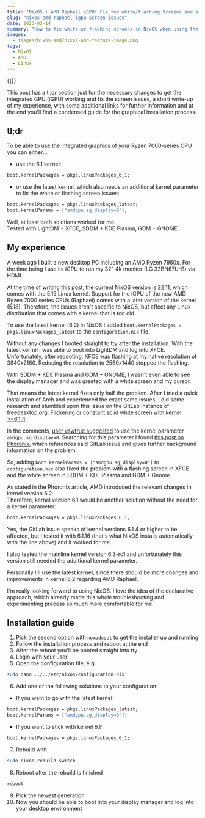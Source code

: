 ```yaml
---
title: "NixOS + AMD Raphael iGPU: Fix for white/flashing Screens and a Guide for Graphical Installation"
slug: "nixos-amd-raphael-igpu-screen-issues"
date: 2023-03-14
summary: "How to fix white or flashing screens in NixOS when using the iGPU of an AMD Ryzen 7000 series CPU (Raphael)."
images:
  - images/nixos-amd/nixos-amd-feature-image.png
tags:
  - NixOS
  - AMD
  - Linux
---
```


{{<alert type="update" headline="Update" content="The fix is now also available as a module in [nixos-hardware](https://github.com/NixOS/nixos-hardware/blob/master/common/cpu/amd/raphael/igpu.nix)">}}

This post has a tl;dr section just for the necessary changes to get the integrated GPU (iGPU) working and fix the screen issues, a short write-up of my experience, with some additional links for further information and at the end you'll find a condensed guide for the graphical installation process.

## tl;dr

To be able to use the integrated graphics of your Ryzen 7000-series CPU you can either...

- use the 6.1 kernel:

```nix
boot.kernelPackages = pkgs.linuxPackages_6_1;
```

- or use the latest kernel, which also needs an additional kernel parameter to fix the white or flashing screen issues:

```nix
boot.kernelPackages = pkgs.linuxPackages_latest;
boot.kernelParams = ["amdgpu.sg_display=0"];
```

Well, at least both solutions worked for me.  
Tested with LightDM + XFCE, SDDM + KDE Plasma, GDM + GNOME.

## My experience

A week ago I built a new desktop PC including an AMD Ryzen 7950x. For the time being I use its iGPU to run my 32" 4k monitor (LG 32BN67U-B) via HDMI.

At the time of writing this post, the current NixOS version is 22.11, which comes with the 5.15 Linux kernel. Support for the iGPU of the new AMD Ryzen 7000 series CPUs (Raphael) comes with a later version of the kernel (5.18). Therefore, the issues aren't specific to NixOS, but affect any Linux distribution that comes with a kernel that is too old.

To use the latest kernel (6.2) in NixOS I added `boot.kernelPackages = pkgs.linuxPackages_latest` to the `configuration.nix` file.

Without any changes I booted straight to tty after the installation. With the latest kernel I was able to boot into LightDM and log into XFCE. Unfortunately, after rebooting, XFCE was flashing at my native resolution of 3840x2160. Reducing the resolution to 2560x1440 stopped the flashing.

With SDDM + KDE Plasma and GDM + GNOME, I wasn't even able to see the display manager and was greeted with a white screen and my cursor.

That means the latest kernel fixes only half the problem. After I tried a quick installation of Arch and experienced the exact same issues, I did some research and stumbled upon this issue on the GitLab instance of freedesktop.org: [Flickering or constant solid white screen with kernel >=6.1.4](https://gitlab.freedesktop.org/drm/amd/-/issues/2354 "Flickering or constant solid white screen with kernel >=6.1.4")

In the comments, [user yswtrue suggested](https://gitlab.freedesktop.org/drm/amd/-/issues/2354#note_1765479 "Flickering or constant solid white screen with kernel >=6.1.4") to use the kernel parameter `amdgpu.sg_display=0`. Searching for this parameter I found [this post on Phoronix](https://www.phoronix.com/news/AMD-Scatter-Gather-Re-Enabled "AMD Re-Enables Scatter/Gather Support For All APUs On Linux"), which references said GitLab issue and gives further background information on the problem.

So, adding `boot.kernelParams = ["amdgpu.sg_display=0"]` to `configuration.nix` also fixed the problem with a flashing screen in XFCE and the white screen in SDDM + KDE Plasma and GDM + Gnome.

As stated in the Phoronix article, AMD introduced the relevant changes in kernel version 6.2.  
Therefore, kernel version 6.1 would be another solution without the need for a kernel parameter:

```nix
boot.kernelPackages = pkgs.linuxPackages_6_1;
```

Yes, the GitLab issue speaks of kernel versions 6.1.4 or higher to be affected, but I tested it with 6.1.16 (that's what NixOS installs automatically with the line above) and it worked for me.

I also tested the mainline kernel version 6.3-rc1 and unfortunately this version still needed the additional kernel parameter.

Personally I'll use the latest kernel, since there should be more changes and improvements in kernel 6.2 regarding AMD Raphael.

I'm really looking forward to using NixOS. I love the idea of the declarative approach, which already made this whole troubleshooting and experimenting process so much more comfortable for me.

## Installation guide

1. Pick the second option with `nomodeset` to get the installer up and running
2. Follow the installation process and reboot at the end
3. After the reboot you'll be booted straight into tty
4. Login with your user
5. Open the configuration file, e.g.

```bash
sudo nano ../../etc/nixos/configuration.nix
```

6. Add one of the following solutions to your configuration:

- If you want to go with the latest kernel:

```nix
boot.kernelPackages = pkgs.linuxPackages_latest;
boot.kernelParams = ["amdgpu.sg_display=0"];
```

- If you want to stick with kernel 6.1:

```nix
boot.kernelPackages = pkgs.linuxPackages_6_1;
```

7. Rebuild with

```bash
sudo nixos-rebuild switch
```

8. Reboot after the rebuild is finished

```bash
reboot
```

9. Pick the newest generation
10. Now you should be able to boot into your display manager and log into your desktop environment
